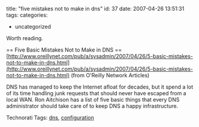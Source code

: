 title: "five mistakes not to make in dns"
id: 37
date: 2007-04-26 13:51:31
tags: 
categories: 
- uncategorized

Worth reading.

== Five Basic Mistakes Not to Make in DNS ==
  [http://www.oreillynet.com/pub/a/sysadmin/2007/04/26/5-basic-mistakes-not-to-make-in-dns.html](http://www.oreillynet.com/pub/a/sysadmin/2007/04/26/5-basic-mistakes-not-to-make-in-dns.html)
  (from O'Reilly Network Articles)

DNS has managed to keep the Internet afloat for decades, but it spend a lot of its time handling junk requests that should never have escaped from a local WAN. Ron Aitchison has a list of five basic things that every DNS administrator should take care of to keep DNS a happy infrastructure.

<!-- technorati tags start -->

Technorati Tags: [dns](http://www.technorati.com/tag/dns), [configuration](http://www.technorati.com/tag/configuration)
<!-- technorati tags end -->
